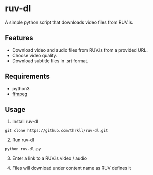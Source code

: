 # 	ruv-dl

A simple python script that downloads video files from RUV.is. 


## Features 

- Download video and audio files from RUV.is from a provided URL.
- Choose video quality.
- Download subtitle files in .srt format.

## Requirements 

- python3
- [ffmpeg](https://ffmpeg.org/download.html)

## Usage 

1. Install ruv-dl

`git clone https://github.com/thrkll/ruv-dl.git`

2. Run ruv-dl

`python ruv-dl.py`

3. Enter a link to a RUV.is video / audio

4. Files will download under content name as RUV defines it